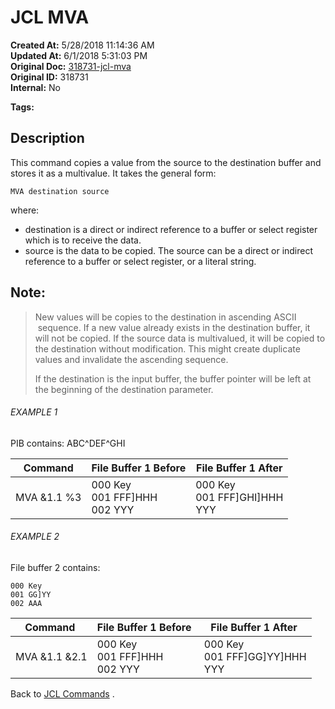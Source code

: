 # JCL MVA

**Created At:** 5/28/2018 11:14:36 AM  
**Updated At:** 6/1/2018 5:31:03 PM  
**Original Doc:** [318731-jcl-mva](https://docs.jbase.com/45792-jcl/318731-jcl-mva)  
**Original ID:** 318731  
**Internal:** No  

**Tags:**
<badge text='copy' vertical='middle' />
<badge text='jcl' vertical='middle' />
<badge text='buffer' vertical='middle' />
<badge text='file' vertical='middle' />

## Description 

This command copies a value from the source to the destination buffer and stores it as a multivalue. It takes the general form:

```
MVA destination source
```

where:

- destination is a direct or indirect reference to a buffer or select register which is to receive the data.
- source is the data to be copied. The source can be a direct or indirect reference to a buffer or select register, or a literal string.




## Note:


> New values will be copies to the destination in ascending ASCII  sequence. If a new value already exists in the destination buffer, it will not be copied. If the source data is multivalued, it will be copied to the destination without modification. This might create duplicate values and invalidate the ascending sequence.
> 
> If the destination is the input buffer, the buffer pointer will be left at the beginning of the destination parameter.




###### EXAMPLE 1

PIB contains: ABC^DEF^GHI


| Command<br> | File Buffer 1 Before<br> | File Buffer 1 After<br> |
| --- | --- | --- |
| MVA &1.1 %3<br> | 000 Key<br>001 FFF]HHH<br>002 YYY<br> | 000 Key<br>001 FFF]GHI]HHH<br>YYY<br> |




###### EXAMPLE 2

File buffer 2 contains:

```
000 Key
001 GG]YY
002 AAA
```


| Command  | File Buffer 1 Before  | File Buffer 1 After  |
| --- | --- | --- |
| MVA &1.1 &2.1<br> | 000 Key<br>001 FFF]HHH<br>002 YYY<br> | 000 Key<br>001 FFF]GG]YY]HHH<br>YYY<br> |




Back to [JCL Commands](./../jcl-commands) .




